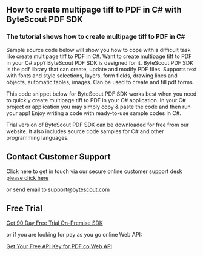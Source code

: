## How to create multipage tiff to PDF in C# with ByteScout PDF SDK

### The tutorial shows how to create multipage tiff to PDF in C#

Sample source code below will show you how to cope with a difficult task like create multipage tiff to PDF in C#. Want to create multipage tiff to PDF in your C# app? ByteScout PDF SDK is designed for it. ByteScout PDF SDK is the pdf library that can create, update and modify PDF files. Supports text with fonts and style selections, layers, form fields, drawing lines and objects, automatic tables, images. Can be used to create and fill pdf forms.

This code snippet below for ByteScout PDF SDK works best when you need to quickly create multipage tiff to PDF in your C# application. In your C# project or application you may simply copy & paste the code and then run your app! Enjoy writing a code with ready-to-use sample codes in C#.

Trial version of ByteScout PDF SDK can be downloaded for free from our website. It also includes source code samples for C# and other programming languages.

## Contact Customer Support

Click here to get in touch via our secure online customer support desk [please click here](https://bytescout.zendesk.com/hc/en-us/requests/new?subject=ByteScout%20PDF%20SDK%20Question)

or send email to [support@bytescout.com](mailto:support@bytescout.com?subject=ByteScout%20PDF%20SDK%20Question) 

## Free Trial

[Get 90 Day Free Trial On-Premise SDK](https://bytescout.com/download/web-installer?utm_source=github-readme)

or if you are looking for pay as you go online Web API:

[Get Your Free API Key for PDF.co Web API](https://pdf.co/documentation/api?utm_source=github-readme)